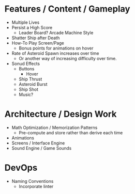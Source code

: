 
# Features / Content / Gameplay

- Multiple Lives
- Persist a High Score
    - Leader Board? Arcade Machine Style
- Shatter Ship after Death
- How-To Play Screen/Page
    - Bonus points for animations on hover
- Rate of Asteroid Spawn increases over time
    - Or another way of increasing difficulty over time. 
- Sonud Effects
    - Buttons
        - Hover
    - Ship Thrust
    - Asteroid Burst
    - Ship Shot
    - Music?

# Architecture / Design Work
- Math Optimization / Memorization Patterns
    - Pre-compute and store rather than derive each time
- Animations
- Screens / Interface Engine
- Sound Engine / Game Sounds

# DevOps
- Naming Conventions
    - Incorporate linter


